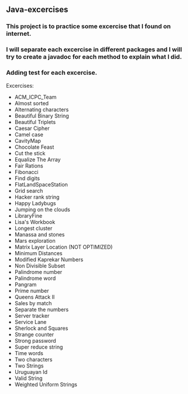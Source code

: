 ## Java-excercises

### This project is to practice some excercise that I found on internet.
### I will separate each excercise in different packages and I will try to create a javadoc for each method to explain what I did.
### Adding test for each excercise.
Excercises:

- ACM_ICPC_Team
- Almost sorted
- Alternating characters
- Beautiful Binary String
- Beautiful Triplets
- Caesar Cipher
- Camel case
- CavityMap
- Chocolate Feast
- Cut the stick
- Equalize The Array
- Fair Rations
- Fibonacci
- Find digits
- FlatLandSpaceStation
- Grid search
- Hacker rank string
- Happy Ladybugs
- Jumping on the clouds
- LibraryFine
- Lisa's Workbook
- Longest cluster
- Manassa and stones
- Mars exploration
- Matrix Layer Location (NOT OPTIMIZED)
- Minimum Distances
- Modified Kaprekar Numbers
- Non Divisible Subset
- Palindrome number
- Palindrome word
- Pangram
- Prime number
- Queens Attack II
- Sales by match
- Separate the numbers
- Server tracker
- Service Lane
- Sherlock and Squares
- Strange counter
- Strong password
- Super reduce string
- Time words
- Two characters
- Two Strings
- Uruguayan Id
- Valid String
- Weighted Uniform Strings
